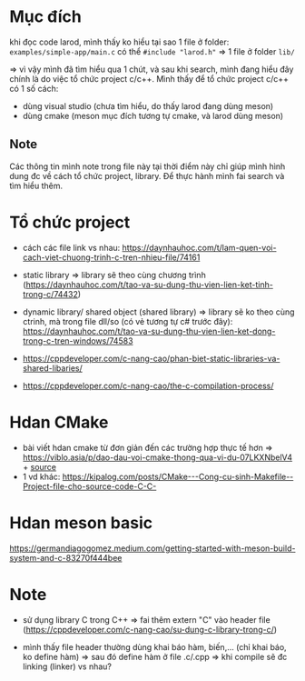 # Mục đích
khi đọc code larod, mình thấy ko hiểu tại sao 1 file ở folder: `examples/simple-app/main.c` có thể `#include "larod.h"` => 1 file ở folder `lib/`

=> vì vậy mình đã tìm hiểu qua 1 chút, và sau khi search, mình đang hiểu đây chính là do việc tổ chức project c/c++. Mình thấy để tổ chức project c/c++ có 1 số cách:
- dùng visual studio (chưa tìm hiểu, do thấy larod đang dùng meson)
- dùng cmake (meson mục đích tương tự cmake, và larod dùng meson)


## Note
Các thông tin mình note trong file này tại thời điểm này chỉ giúp mình hình dung đc về cách tổ chức project, library. Để thực hành mình fai search và tìm hiểu thêm.

# Tổ chức project
- cách các file link vs nhau: https://daynhauhoc.com/t/lam-quen-voi-cach-viet-chuong-trinh-c-tren-nhieu-file/74161

- static library => library sẽ theo cùng chương trình (https://daynhauhoc.com/t/tao-va-su-dung-thu-vien-lien-ket-tinh-trong-c/74432)

- dynamic library/ shared object (shared library) => library sẽ ko theo cùng ctrinh, mà trong file dll/so (có vẻ tương tự c# trước đây): https://daynhauhoc.com/t/tao-va-su-dung-thu-vien-lien-ket-dong-trong-c-tren-windows/74583

- https://cppdeveloper.com/c-nang-cao/phan-biet-static-libraries-va-shared-libaries/

- https://cppdeveloper.com/c-nang-cao/the-c-compilation-process/

# Hdan CMake
- bài viết hdan cmake từ đơn giản đến các trường hợp thực tế hơn => https://viblo.asia/p/dao-dau-voi-cmake-thong-qua-vi-du-07LKXNbelV4 + [source](https://github.com/derekmolloy/exploringBB/tree/master/extras/cmake/student)
- 1 vd khác: https://kipalog.com/posts/CMake---Cong-cu-sinh-Makefile--Project-file-cho-source-code-C-C-

# Hdan meson basic
https://germandiagogomez.medium.com/getting-started-with-meson-build-system-and-c-83270f444bee

# Note
- sử dụng library C trong C++ => fai thêm extern "C" vào header file (https://cppdeveloper.com/c-nang-cao/su-dung-c-library-trong-c/)

- mình thấy file header thường dùng khai báo hàm, biến,... (chỉ khai báo, ko define hàm)  => sau đó define hàm ở file .c/.cpp => khi compile sẽ đc linking (linker) vs nhau?